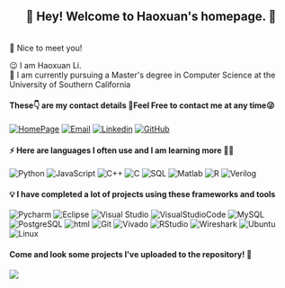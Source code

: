 <h2 align="center">👋 Hey! Welcome to Haoxuan's homepage. 🤩</h2>
<br />
🙌  Nice to meet you!

😉  I am Haoxuan Li.  
🏫  I am currently pursuing a Master's degree in Computer Science at the University of Southern California 



#### These👇 are my contact details 📱Feel Free to contact me at any time😜

[![HomePage](https://img.shields.io/badge/HomePage-Haoxuan_Li-AFEEEE?style=flat-square&logo=googlescholar&logoColor=white)](https://github.com/HauxLee)
[![Email](https://img.shields.io/badge/Email-lihaoxua@usc.edu-008000?style=flat-square&logo=Gmail&logoColor=white)](https://mail.google.com/)
[![Linkedin](https://img.shields.io/badge/Linkedin-Haoxuan_Li-blue?style=flat-square&logo=linkedin&logoColor=white)](https://www.linkedin.com/in/haoxuanli)
[![GitHub](https://img.shields.io/badge/GitHub-HauxLee-C0C0C0?style=flat-square&logo=github&logoColor=white)](https://github.com/HauxLee)


#### ⚡ Here are languages I often use and I am learning more 🙇‍♂️

![Python](https://img.shields.io/badge/-Python-3776AB?style=flat-square&logo=python&logoColor=white)
![JavaScript](https://img.shields.io/badge/-JavaScript-F7DF1E?style=flat-square&logo=javascript&logoColor=white)
![C++](https://img.shields.io/badge/-C++-00599C?style=flat-square&logo=cplusplus&logoColor=white)
![C](https://img.shields.io/badge/-C-A8B9CC?style=flat-square&logo=c&logoColor=white)
![SQL](https://img.shields.io/badge/-SQL-003B57)
![Matlab](https://img.shields.io/badge/-MATLAB-FF9E0F)
![R](https://img.shields.io/badge/-R-276DC3?style=flat-square&logo=r&logoColor=white)
![Verilog](https://img.shields.io/badge/-Verilog-20C997)


#### 💡 I have completed a lot of projects using these frameworks and tools 

![Pycharm](https://img.shields.io/badge/-Pycharm-000000?style=flat-square&logo=pycharm&logoColor=white)
![Eclipse](https://img.shields.io/badge/-Eclipse-2C2255?style=flat-square&logo=eclipseide&logoColor=white)
![Visual Studio](https://img.shields.io/badge/-VisualStudio-5C2D91?style=flat-square&logo=visualstudio&logoColor=white)
![VisualStudioCode](https://img.shields.io/badge/-VSCode-007ACC?style=flat-square&logo=visualstudiocode&logoColor=white)
![MySQL](https://img.shields.io/badge/-MySQL-4479A1?style=flat-square&logo=mysql&logoColor=white)
![PostgreSQL](https://img.shields.io/badge/-PostgreSQL-4169E1?style=flat-square&logo=postgresql&logoColor=white)
![html](https://img.shields.io/badge/-html-E34F26?style=flat-square&logo=html5&logoColor=white)
![Git](https://img.shields.io/badge/-Git-F05032?style=flat-square&logo=git&logoColor=white)
![Vivado](https://img.shields.io/badge/-Vivado-F07355)
![RStudio](https://img.shields.io/badge/-RStudio-75AADB?style=flat-square&logo=rstudio&logoColor=white)
![Wireshark](https://img.shields.io/badge/-Wireshark-1679A7?style=flat-square&logo=wireshark&logoColor=white)
![Ubuntu](https://img.shields.io/badge/-Ubuntu-E95420?style=flat-square&logo=ubuntu&logoColor=white)
![Linux](https://img.shields.io/badge/-Linux-FCC624?style=flat-square&logo=linux&logoColor=black)


<!-- <img height="130px" src="https://github-readme-stats.vercel.app/api?username=HauxLee&hide_title=true&show_icons=true&hide=issues&include_all_commits=true&count_private=true&theme=graywhite&hide_border=true&bg_color=45,ff7979,ffd479,fffc79,73fa79" alt="Haoxuan's GitHub Stats"> <img height="130px" src="https://github-readme-stats.vercel.app/api/top-langs?username=HauxLee&hide_title=true&layout=compact&theme=graywhite&hide_border=true&bg_color=45,fffc79,73fa79,75f0db" alt="Most Used Languages">
-->

#### Come and look some projects I've uploaded to the repository! 👀


<a href="[https://github.com/Xuenew/PyTopicsApiExplore](https://github.com/HauxLee/Hybrid-Error-Data-Cleaning-Technology-for-Human-In-The-Loop)">
  <img align="center" src="https://github-readme-stats.vercel.app/api/pin/?username=HauxLee&repo=Hybrid-Error-Data-Cleaning-Technology-for-Human-In-The-Loop&theme=buefy" />
</a>
